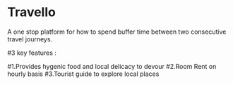 # Travello

A one stop platform for how to spend buffer time between two consecutive travel journeys.

#3 key features :

#1.Provides hygenic food and local delicacy to devour
#2.Room Rent on hourly basis
#3.Tourist guide to explore local places
